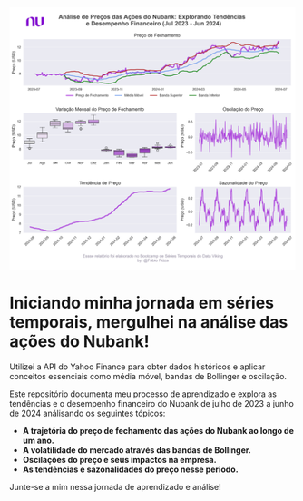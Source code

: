 ![Descrição da Imagem](reports/figures/nu-stock-analysis.png)

# Iniciando minha jornada em séries temporais, mergulhei na análise das ações do Nubank!

Utilizei a API do Yahoo Finance para obter dados históricos e aplicar conceitos essenciais como média móvel, bandas de Bollinger e oscilação. 

Este repositório documenta meu processo de aprendizado e explora as tendências e o desempenho financeiro do Nubank de julho de 2023 a junho de 2024 análisando os seguintes tópicos:

- **A trajetória do preço de fechamento das ações do Nubank ao longo de um ano.**
- **A volatilidade do mercado através das bandas de Bollinger.**
- **Oscilações do preço e seus impactos na empresa.**
- **As tendências e sazonalidades do preço nesse periodo.**

Junte-se a mim nessa jornada de aprendizado e análise!
